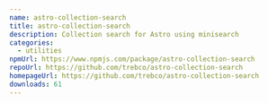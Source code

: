 ```yaml
---
name: astro-collection-search
title: astro-collection-search
description: Collection search for Astro using minisearch
categories:
  - utilities
npmUrl: https://www.npmjs.com/package/astro-collection-search
repoUrl: https://github.com/trebco/astro-collection-search
homepageUrl: https://github.com/trebco/astro-collection-search
downloads: 61
---
```

